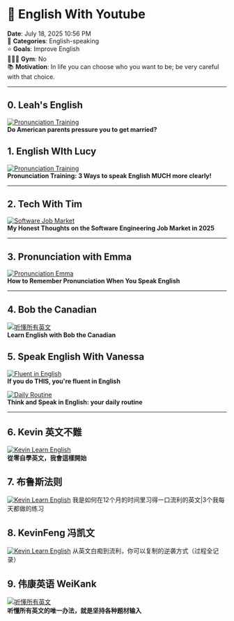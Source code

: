 # 🌅 English With Youtube

**Date**: July 18, 2025 10:56 PM  
📍 **Categories**: English-speaking  
⭐️ **Goals**: Improve English  
🏃🏻‍♀️ **Gym**: No  
📚 **Motivation**: In life you can choose who you want to be; be very careful with that choice.

---

## 0. Leah's English

[![Pronunciation Training](https://img.youtube.com/vi/dHZMO1qiXDw/0.jpg)](https://www.youtube.com/watch?v=dHZMO1qiXDw)  
**Do American parents pressure you to get married?**


## 1. English WIth Lucy

[![Pronunciation Training](https://img.youtube.com/vi/jrwglP9EQOU/0.jpg)](https://www.youtube.com/watch?v=jrwglP9EQOU)  
**Pronunciation Training: 3 Ways to speak English MUCH more clearly!**

---

## 2. Tech With Tim

[![Software Job Market](https://img.youtube.com/vi/9PpNmDgUDH8/0.jpg)](https://www.youtube.com/watch?v=9PpNmDgUDH8)  
**My Honest Thoughts on the Software Engineering Job Market in 2025**

---

## 3. Pronunciation with Emma

[![Pronunciation Emma](https://img.youtube.com/vi/FmUS_8z2yP8/0.jpg)](https://www.youtube.com/watch?v=FmUS_8z2yP8)  
**How to Remember Pronunciation When You Speak English**

---

## 4. Bob the Canadian

[![听懂所有英文](https://img.youtube.com/vi/5-T6Xqlh6BU/0.jpg)](https://www.youtube.com/watch?v=5-T6Xqlh6BU)  
**Learn English with Bob the Canadian**

## 5. Speak English With Vanessa

[![Fluent in English](https://img.youtube.com/vi/ZYCZ-fD44E0/0.jpg)](https://www.youtube.com/watch?v=ZYCZ-fD44E0)  
**If you do THIS, you're fluent in English**

[![Daily Routine](https://img.youtube.com/vi/nnDVoc5GwSc/0.jpg)](https://www.youtube.com/watch?v=nnDVoc5GwSc)  
**Think and Speak in English: your daily routine**

---

## 6. Kevin 英文不難

[![Kevin Learn English](https://img.youtube.com/vi/TKyQk6eMLFs/0.jpg)](https://www.youtube.com/watch?v=TKyQk6eMLFs)  
**從零自學英文，我會這樣開始**

## 7. 布鲁斯法则

[![Kevin Learn English](https://img.youtube.com/vi/bqtdkWLmBfg/0.jpg)]([https://www.youtube.com/watch?v=TKyQk6eMLFs](https://www.youtube.com/watch?v=bqtdkWLmBfg))  
我是如何在12个月的时间里习得一口流利的英文|3个我每天都做的练习

## 8. KevinFeng 冯凯文
[![Kevin Learn English](https://img.youtube.com/vi/b4vbS4mJfRY/0.jpg)]([https://www.youtube.com/watch?v=b4vbS4mJfRY](https://www.youtube.com/watch?v=b4vbS4mJfRY))  
从英文白痴到流利，你可以复制的逆袭方式（过程全记录）

## 9. 伟康英语 WeiKank

[![听懂所有英文](https://img.youtube.com/vi/BOmj1Fz0TYo/0.jpg)](https://www.youtube.com/watch?v=BOmj1Fz0TYo)  
**听懂所有英文的唯一办法，就是坚持各种题材输入**

